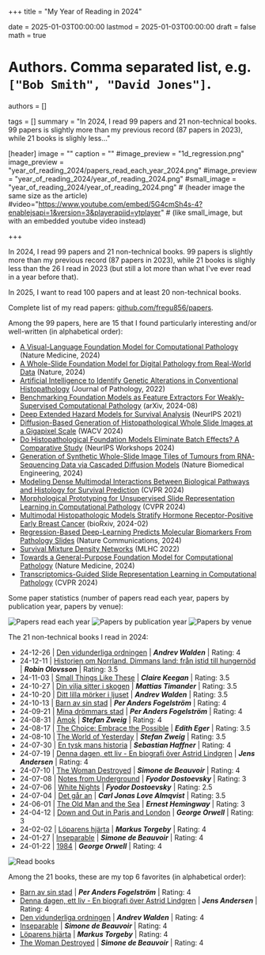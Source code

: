+++
title = "My Year of Reading in 2024"

date = 2025-01-03T00:00:00
lastmod = 2025-01-03T00:00:00
draft = false
math = true

# Authors. Comma separated list, e.g. `["Bob Smith", "David Jones"]`.
authors = []

tags = []
summary = "In 2024, I read 99 papers and 21 non-technical books. 99 papers is slightly more than my previous record (87 papers in 2023), while 21 books is slighly less..."

[header]
image = ""
caption = ""
#image_preview = "1d_regression.png"
image_preview = "year_of_reading_2024/papers_read_each_year_2024.png"
#image_preview = "year_of_reading_2024/year_of_reading_2024.png"
#small_image = "year_of_reading_2024/year_of_reading_2024.png" # (header image the same size as the article)
#video="https://www.youtube.com/embed/5G4cmSh4s-4?enablejsapi=1&version=3&playerapiid=ytplayer" # (like small_image, but with an embedded youtube video instead)

+++

In 2024, I read 99 papers and 21 non-technical books. 99 papers is slightly more than my previous record (87 papers in 2023), while 21 books is slighly less than the 26 I read in 2023 (but still a lot more than what I've ever read in a year before that).

In 2025, I want to read 100 papers and at least 20 non-technical books.




Complete list of my read papers: [github.com/fregu856/papers](https://github.com/fregu856/papers).

Among the 99 papers, here are 15 that I found particularly interesting and/or well-written (in alphabetical order):

* [A Visual-Language Foundation Model for Computational Pathology](https://www.nature.com/articles/s41591-024-02856-4) (Nature Medicine, 2024)
* [A Whole-Slide Foundation Model for Digital Pathology from Real-World Data](https://www.nature.com/articles/s41586-024-07441-w) (Nature, 2024)
* [Artificial Intelligence to Identify Genetic Alterations in Conventional Histopathology](https://pathsocjournals.onlinelibrary.wiley.com/doi/full/10.1002/path.5898) (Journal of Pathology, 2022)
* [Benchmarking Foundation Models as Feature Extractors For Weakly-Supervised Computational Pathology](https://arxiv.org/abs/2408.15823) (arXiv, 2024-08)
* [Deep Extended Hazard Models for Survival Analysis](https://proceedings.neurips.cc/paper/2021/hash/7f6caf1f0ba788cd7953d817724c2b6e-Abstract.html) (NeurIPS 2021)
* [Diffusion-Based Generation of Histopathological Whole Slide Images at a Gigapixel Scale](https://arxiv.org/abs/2311.08199) (WACV 2024)
* [Do Histopathological Foundation Models Eliminate Batch Effects? A Comparative Study](https://arxiv.org/abs/2411.05489) (NeurIPS Workshops 2024)
* [Generation of Synthetic Whole-Slide Image Tiles of Tumours from RNA-Sequencing Data via Cascaded Diffusion Models](https://www.nature.com/articles/s41551-024-01193-8) (Nature Biomedical Engineering, 2024)
* [Modeling Dense Multimodal Interactions Between Biological Pathways and Histology for Survival Prediction](https://arxiv.org/abs/2304.06819) (CVPR 2024)
* [Morphological Prototyping for Unsupervised Slide Representation Learning in Computational Pathology](https://arxiv.org/abs/2405.11643) (CVPR 2024)
* [Multimodal Histopathologic Models Stratify Hormone Receptor-Positive Early Breast Cancer](https://www.biorxiv.org/content/10.1101/2024.02.23.581806v1) (bioRxiv, 2024-02)
* [Regression-Based Deep-Learning Predicts Molecular Biomarkers From Pathology Slides](https://www.nature.com/articles/s41467-024-45589-1) (Nature Communications, 2024)
* [Survival Mixture Density Networks](https://arxiv.org/abs/2208.10759) (MLHC 2022)
* [Towards a General-Purpose Foundation Model for Computational Pathology](https://www.nature.com/articles/s41591-024-02857-3) (Nature Medicine, 2024)
* [Transcriptomics-Guided Slide Representation Learning in Computational Pathology](https://arxiv.org/abs/2405.11618) (CVPR 2024)

Some paper statistics (number of papers read each year, papers by publication year, papers by venue):

![Papers read each year](/img/year_of_reading_2024/papers_read_each_year_2024.svg)
![Papers by publication year](/img/year_of_reading_2024/papers_by_publication_year_2024.svg)
![Papers by venue](/img/year_of_reading_2024/papers_by_venue_2024.svg)




The 21 non-technical books I read in 2024:

* 24-12-26 | [Den vidunderliga ordningen](https://www.goodreads.com/book/show/214479660-den-vidunderliga-ordningen) | _**Andrev Walden**_ | Rating: 4
* 24-12-11 | [Historien om Norrland. Dimmans land: från istid till hungernöd](https://www.goodreads.com/book/show/217189639-dimmans-land) | _**Robin Olovsson**_ | Rating: 3.5
* 24-11-03 | [Small Things Like These](https://www.goodreads.com/book/show/58662236-small-things-like-these) | _**Claire Keegan**_ | Rating: 3.5
* 24-10-27 | [Din vilja sitter i skogen](https://www.goodreads.com/book/show/218063480-din-vilja-sitter-i-skogen) | _**Mattias Timander**_ | Rating: 3.5
* 24-10-20 | [Ditt lilla mörker i ljuset](https://www.goodreads.com/book/show/40024238-ditt-lilla-m-rker-i-ljuset) | _**Andrev Walden**_ | Rating: 3.5
* 24-10-13 | [Barn av sin stad](https://www.goodreads.com/book/show/1696088.Barn_av_sin_stad) | _**Per Anders Fogelström**_ | Rating: 4
* 24-09-21 | [Mina drömmars stad](https://www.goodreads.com/book/show/1696078.Mina_dr_mmars_stad) | _**Per Anders Fogelström**_ | Rating: 4
* 24-08-31 | [Amok](https://www.goodreads.com/book/show/28186038-amok) | _**Stefan Zweig**_ | Rating: 4
* 24-08-17 | [The Choice: Embrace the Possible](https://www.goodreads.com/book/show/30753738-the-choice) | _**Edith Eger**_ | Rating: 3.5
* 24-08-10 | [The World of Yesterday](https://www.goodreads.com/book/show/629429.The_World_of_Yesterday) | _**Stefan Zweig**_ | Rating: 3.5
* 24-07-30 | [En tysk mans historia](https://www.goodreads.com/book/show/25004547-en-tysk-mans-historia-minnen-1914-1933) | _**Sebastian Haffner**_ | Rating: 4
* 24-07-19 | [Denna dagen, ett liv - En biografi över Astrid Lindgren](https://www.goodreads.com/book/show/23480268-denne-dag-et-liv) | _**Jens Andersen**_ | Rating: 4
* 24-07-10 | [The Woman Destroyed](https://www.goodreads.com/book/show/40144034-den-brutna-kvinnan) | _**Simone de Beauvoir**_ | Rating: 4
* 24-07-08 | [Notes from Underground](https://www.goodreads.com/book/show/49455.Notes_from_Underground) | _**Fyodor Dostoevsky**_ | Rating: 3
* 24-07-06 | [White Nights](https://www.goodreads.com/book/show/1772910.White_Nights) | _**Fyodor Dostoevsky**_ | Rating: 2.5
* 24-07-04 | [Det går an](https://www.goodreads.com/book/show/3892118-det-g-r-an) | _**Carl Jonas Love Almqvist**_ | Rating: 3.5
* 24-06-01 | [The Old Man and the Sea](https://www.goodreads.com/book/show/2165.The_Old_Man_and_the_Sea) | _**Ernest Hemingway**_ | Rating: 3
* 24-04-12 | [Down and Out in Paris and London](https://www.goodreads.com/book/show/393199.Down_and_Out_in_Paris_and_London) | _**George Orwell**_ | Rating: 3
* 24-02-02 | [Löparens hjärta](https://www.goodreads.com/book/show/25251914-l-parens-hj-rta) | _**Markus Torgeby**_ | Rating: 4
* 24-01-27 | [Inseparable](https://www.goodreads.com/book/show/56197486-inseparable) | _**Simone de Beauvoir**_ | Rating: 4
* 24-01-22 | [1984](https://www.goodreads.com/book/show/61439040-1984) | _**George Orwell**_ | Rating: 4

![Read books](/img/year_of_reading_2024/book_reading_2024.jpg)


Among the 21 books, these are my top 6 favorites (in alphabetical order):

* [Barn av sin stad](https://www.goodreads.com/book/show/1696088.Barn_av_sin_stad) | _**Per Anders Fogelström**_ | Rating: 4
* [Denna dagen, ett liv - En biografi över Astrid Lindgren](https://www.goodreads.com/book/show/23480268-denne-dag-et-liv) | _**Jens Andersen**_ | Rating: 4
* [Den vidunderliga ordningen](https://www.goodreads.com/book/show/214479660-den-vidunderliga-ordningen) | _**Andrev Walden**_ | Rating: 4
* [Inseparable](https://www.goodreads.com/book/show/56197486-inseparable) | _**Simone de Beauvoir**_ | Rating: 4
* [Löparens hjärta](https://www.goodreads.com/book/show/25251914-l-parens-hj-rta) | _**Markus Torgeby**_ | Rating: 4
* [The Woman Destroyed](https://www.goodreads.com/book/show/40144034-den-brutna-kvinnan) | _**Simone de Beauvoir**_ | Rating: 4

